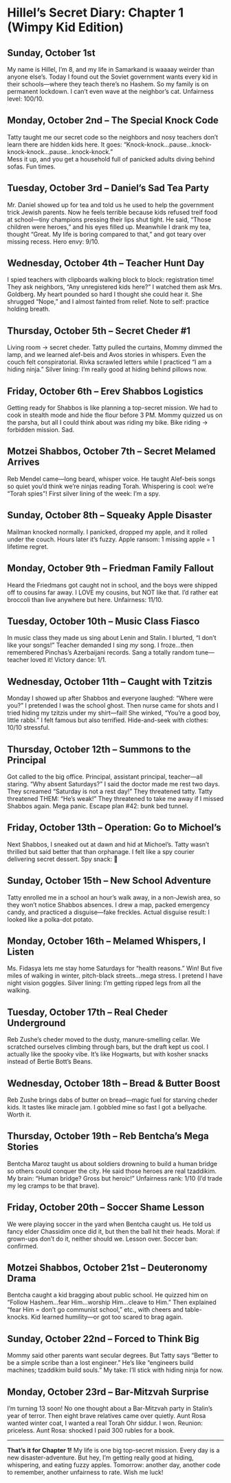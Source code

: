 # Hillel’s Secret Diary: Chapter 1 (Wimpy Kid Edition)

## Sunday, October 1st  
My name is Hillel, I’m 8, and my life in Samarkand is waaaay weirder than anyone else’s. Today I found out the Soviet government wants every kid in their schools—where they teach there’s no Hashem. So my family is on permanent lockdown. I can’t even wave at the neighbor’s cat. Unfairness level: 100/10.

## Monday, October 2nd – The Special Knock Code  
Tatty taught me our secret code so the neighbors and nosy teachers don’t learn there are hidden kids here. It goes:
“Knock-knock…pause…knock-knock-knock…pause…knock-knock.”  
Mess it up, and you get a household full of panicked adults diving behind sofas. Fun times.

## Tuesday, October 3rd – Daniel’s Sad Tea Party  
Mr. Daniel showed up for tea and told us he used to help the government trick Jewish parents. Now he feels terrible because kids refused treif food at school—tiny champions pressing their lips shut tight. He said, “Those children were heroes,” and his eyes filled up. Meanwhile I drank my tea, thought “Great. My life is boring compared to that,” and got teary over missing recess. Hero envy: 9/10.

## Wednesday, October 4th – Teacher Hunt Day  
I spied teachers with clipboards walking block to block: registration time! They ask neighbors, “Any unregistered kids here?” I watched them ask Mrs. Goldberg. My heart pounded so hard I thought she could hear it. She shrugged “Nope,” and I almost fainted from relief. Note to self: practice holding breath.

## Thursday, October 5th – Secret Cheder #1  
Living room → secret cheder. Tatty pulled the curtains, Mommy dimmed the lamp, and we learned alef-beis and Avos stories in whispers. Even the couch felt conspiratorial. Rivka scrawled letters while I practiced “I am a hiding ninja.” Silver lining: I’m really good at hiding behind pillows now.

## Friday, October 6th – Erev Shabbos Logistics  
Getting ready for Shabbos is like planning a top-secret mission. We had to cook in stealth mode and hide the flour before 3 PM. Mommy quizzed us on the parsha, but all I could think about was riding my bike. Bike riding → forbidden mission. Sad.

## Motzei Shabbos, October 7th – Secret Melamed Arrives  
Reb Mendel came—long beard, whisper voice. He taught Alef-beis songs so quiet you’d think we’re ninjas reading Torah. Whispering is cool: we’re “Torah spies”! First silver lining of the week: I’m a spy.

## Sunday, October 8th – Squeaky Apple Disaster  
Mailman knocked normally. I panicked, dropped my apple, and it rolled under the couch. Hours later it’s fuzzy. Apple ransom: 1 missing apple = 1 lifetime regret.

## Monday, October 9th – Friedman Family Fallout  
Heard the Friedmans got caught not in school, and the boys were shipped off to cousins far away. I LOVE my cousins, but NOT like that. I’d rather eat broccoli than live anywhere but here. Unfairness: 11/10.

## Tuesday, October 10th – Music Class Fiasco  
In music class they made us sing about Lenin and Stalin. I blurted, “I don’t like your songs!” Teacher demanded I sing *my* song. I froze…then remembered Pinchas’s Azerbaijani records. Sang a totally random tune—teacher loved it! Victory dance: 1/1.

## Wednesday, October 11th – Caught with Tzitzis  
Monday I showed up after Shabbos and everyone laughed: “Where were you?” I pretended I was the school ghost. Then nurse came for shots and I tried hiding my tzitzis under my shirt—fail! She winked, “You’re a good boy, little rabbi.” I felt famous but also terrified. Hide-and-seek with clothes: 10/10 stressful.

## Thursday, October 12th – Summons to the Principal  
Got called to the big office. Principal, assistant principal, teacher—all staring. “Why absent Saturdays?” I said the doctor made me rest two days. They screamed “Saturday is not a rest day!” They threatened tatty. Tatty threatened THEM: “He’s weak!” They threatened to take me away if I missed Shabbos again. Mega panic. Escape plan #42: bunk bed tunnel.

## Friday, October 13th – Operation: Go to Michoel’s  
Next Shabbos, I sneaked out at dawn and hid at Michoel’s. Tatty wasn’t thrilled but said better that than orphanage. I felt like a spy courier delivering secret dessert. Spy snack: 🥐

## Sunday, October 15th – New School Adventure  
Tatty enrolled me in a school an hour’s walk away, in a non-Jewish area, so they won’t notice Shabbos absences. I drew a map, packed emergency candy, and practiced a disguise—fake freckles. Actual disguise result: I looked like a polka-dot potato.

## Monday, October 16th – Melamed Whispers, I Listen  
Ms. Fidasya lets me stay home Saturdays for “health reasons.” Win! But five miles of walking in winter, pitch-black streets…mega stress. I pretend I have night vision goggles. Silver lining: I’m getting ripped legs from all the walking.

## Tuesday, October 17th – Real Cheder Underground  
Reb Zushe’s cheder moved to the dusty, manure-smelling cellar. We scratched ourselves climbing through bars, but the draft kept us cool. I actually like the spooky vibe. It’s like Hogwarts, but with kosher snacks instead of Bertie Bott’s Beans.

## Wednesday, October 18th – Bread & Butter Boost  
Reb Zushe brings dabs of butter on bread—magic fuel for starving cheder kids. It tastes like miracle jam. I gobbled mine so fast I got a bellyache. Worth it.

## Thursday, October 19th – Reb Bentcha’s Mega Stories  
Bentcha Maroz taught us about soldiers drowning to build a human bridge so others could conquer the city. He said those heroes are real tzaddikim. My brain: “Human bridge? Gross but heroic!”  Unfairness rank: 1/10 (I’d trade my leg cramps to be that brave).

## Friday, October 20th – Soccer Shame Lesson  
We were playing soccer in the yard when Bentcha caught us. He told us fancy elder Chassidim once did it, but then the ball hit their heads. Moral: if grown-ups don’t do it, neither should we. Lesson over. Soccer ban: confirmed.

## Motzei Shabbos, October 21st – Deuteronomy Drama  
Bentcha caught a kid bragging about public school. He quizzed him on “Follow Hashem…fear Him…worship Him…cleave to Him.” Then explained “fear Him = don’t go communist school,” etc., with cheers and table-knocks. Kid learned humility—or got too scared to brag again.

## Sunday, October 22nd – Forced to Think Big  
Mommy said other parents want secular degrees. But Tatty says “Better to be a simple scribe than a lost engineer.” He’s like “engineers build machines; tzaddikim build souls.” My take: I’ll stick with hiding ninja for now.

## Monday, October 23rd – Bar-Mitzvah Surprise  
I’m turning 13 soon! No one thought about a Bar-Mitzvah party in Stalin’s year of terror. Then eight brave relatives came over quietly. Aunt Rosa wanted winter coat, I wanted a real Torah Ohr siddur. I won. Reunion: priceless. Aunt Rosa: shocked I paid 300 rubles for a book.

---

**That’s it for Chapter 1!** My life is one big top-secret mission. Every day is a new disaster-adventure. But hey, I’m getting really good at hiding, whispering, and eating fuzzy apples. Tomorrow: another day, another code to remember, another unfairness to rate. Wish me luck!